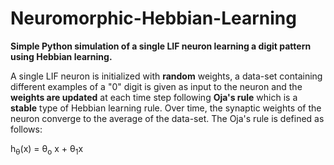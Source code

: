 # Neuromorphic-Hebbian-Learning
**Simple Python simulation of a single LIF neuron learning a digit pattern using Hebbian learning.**

A single LIF neuron is initialized with **random** weights, a data-set containing different examples of a "0" digit is given as input to the neuron and the **weights are updated** at each time step following **Oja's rule** which is a **stable** type of Hebbian learning rule. Over time, the synaptic weights of the neuron converge to the average of the data-set. The Oja's rule is defined as follows:

h<sub>&theta;</sub>(x) = &theta;<sub>o</sub> x + &theta;<sub>1</sub>x 
